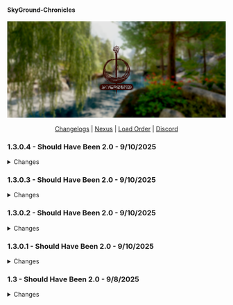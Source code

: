 #### SkyGround-Chronicles

![](https://github.com/ItzIvy05/SkyGround-Chronicles/blob/main/Resources/5.png)

<p align="center">
  <a href="https://github.com/ItzIvy05/SkyGround-Chronicles/blob/main/CHANGELOG.md">Changelogs</a> |
  <a href="https://www.nexusmods.com/skyrimspecialedition/mods/147012">Nexus</a> |
  <a href="https://loadorderlibrary.com/lists/skyground-chronicles-2">Load Order</a> |
  <a href="https://discord.gg/FB62v6whbh">Discord</a>
</p>

### 1.3.0.4 - Should Have Been 2.0 - 9/10/2025
<Details>
   <summary>Changes</summary>

#### Fixes
~~~
Fixed a broken Navmesh in riverwood
Fixed first Subterfuge perk
Fixed Quaterstaff perk in 2 handed.
~~~

</Details>

### 1.3.0.3 - Should Have Been 2.0 - 9/10/2025
<Details>
   <summary>Changes</summary>

#### Fixes
~~~
Fixed a broken Nav Link near Windhelm bridge
Fixed NR Seam near Windhelm
Balanced/Fixed Gore Amulet
~~~

</Details>

### 1.3.0.2 - Should Have Been 2.0 - 9/10/2025
<Details>
   <summary>Changes</summary>

#### New Additions
~~~
Added a Male Breton Prese
~~~

#### Fixes
~~~
Fixed STB for 21x9 Users
Fixed Outputs being disabled for performance profile
~~~

</Details>

### 1.3.0.1 - Should Have Been 2.0 - 9/10/2025
<Details>
   <summary>Changes</summary>

#### Removed
~~~
Removed Underwater combat its conflicts with Actor Value Generator and cause crashes when NPC get pushed into water.
~~~

#### Updated
~~~
Updated Immersive Diseases - Survival Mode Improved Patch
~~~
</Details>

### 1.3 - Should Have Been 2.0 - 9/8/2025
<Details>
   <summary>Changes</summary>
   
#### New Additions
~~~
VioLens - A killmove Mod
Headhunter - Bounties Redone (Makes a return)
Loading Menu Overhaul
Nightgate Inn Revived
MCO - First Person Patch
Vanaheimr Mountains - 4K (Main Profile only)
Savior's Hide Replacer 2
LOD Unloading Bug Fix (Adding it back with custom script tweaks)
Contextual Crosshair - Crosshair and Detection Meter Fix
Sonderbains Steady On Stepping Bodyslides
Magicka Surge - A Magicka Spell Mod
Ivy Stendarr Beacon Overhaul
Skyland High Hrothgar - Complex Parallax Textures
Love Is In The Air - Dynamic NPC Marriages
Riften Extension - Southwoods District
AshThorn - WeelBones' Irileth Overhaul
Female Hands Redone
Xelzaz - Custom Fully Voiced Argonian Telvanni Follower
Lulu's Xelzaz - Xelzaz Visual replacer
Requiem - Xelzaz
LoreBox - Item and Spell Tooltips
Requiem Armor Insight
Nilheim - Misc Quest Expansion
Smooth Cancel Attack
Better Reach Trees
Floating Subtitles
Beards by Hvergelmir
Beards by Hvergelmir for High Poly Head 
Beards of Power
Beards of Power - 3D Real beards
Better Reach Trees - Majestic Mountains Complex Material Patch
Skyrim Souls RE - Updated
LDD - Detail Makeup - HPH
Skyrim Cut Content Restoration
Granite Hill - Cut Content Restoration
RoastGorilla439's Patch Collection
RedBag's Falkreath - Granite Hill Addon
Tomato's Riften and Ratway
Drengin's Blue Palace Terrace - Renewed Patches
Blue Palace Terrace Patch Collection
Drengin's Blue Palace Terrace. Renewed version
Grand Solitude - The Walls of High King Erling
Grand Solitude Patch Collection
Grand Solitude - C.O.I.N. Bank Exchange
Drengin's Blue Palace Terrace. Renewed version
Valhalla Bridges (Meshes only)
Windhelm Walkway
Solstheim Fantasy Paper Map for FWMF
Keys Replacer
HSF Male Furniture Idles
DD - Jewelry Replacer by Vergi
Dynamic Activation Key - MCM
Skyfall's Fort Dawnguard Roofs
Biggie Traits - Racial Traits
AMON ENB REBORN for NAT 3 weathers and LUX
Dynamic Activation Key - MCM
Children of the North Wind
Ivarstead Bridge - A Tiny Northern Roads Edit
Relic Hunter- Guildmaster Start (Legacy and ASLAL addon)
Legacy of the Dragonborn - Alternate Perspective Patch for The Curator's Companion
Legacy of the Dragonborn - Alternate Perspective Patch - Relic Hunter
Malignis Animations - Bathing in Skyrim - Renewed
Switch Camera During Dialogue
Player Name Randomizer
Player Name Randomizer - Show in UI
Woodcutting Tweaks - OAR meshes
Camping Plus Plus
Simple Portable Cooking
Watchman's Whiterun Secondary Locations - Patch Collection

~~~

#### Removed
~~~
Dxvk Async ENB Injector 
Don't Stay in The Water (Does not really work with 1170 and kinda cause errors)
Skyland - High Hrothgar - Parallax
Little Witch Taeka Elixi 
Celestine
Contextual Crosshair
Contextual Crosshair - Crosshair and Detection Meter Fix
Happy Little Tree - High Quality Ivy Replacer Addon (I know it looks cool but Performance profile is Performance profile)
SkyParkour v2 - Invisible Markers
Thuldor's Ivarstead and Its patches
Thuldor's Ivarstead - Botox Patch
Ivarstead Well Addon Integrated into Thuldor's Ivarstead with Notice Board
Ivy Ivarstead Well With CotN Roof for Thuldor's Ivarstead
Cancel Attack for MCO-ADXP
High Poly Canticle Tree
TB's Improved Smoke
Less Bright Teeth for Expressive Facegen Morphs
Kala's Eyes- Beast Race Edition Khajiit Argonian
PELTAPALOOZA - Special Edition

Custom Tree models till i figure ot whats happning
~~~

#### Updated
~~~
powerofthree's Tweaks
SkyGround Chronicles - Main Menu Replacer
Domino SMP to 3BA
Alternate Perspective - TrueHUD Compatibility Fix
SSE Engine Fixes (SKSE Plugin)
Hotkey Reminder
Easy Console Commands
KreatE
ENB Extender for Skyrim
Snazzy Location Resources
Snazzy Dawnstar AIO
Snazzy Morthal AIO
COTN Dawnstar Patch Collection (RERUN)
Northern Roads - Collision and Placement Fix - Meshes
OnMagicEffectApply Replacer Effective - Skyrim Extended Cut S-and-S
Psychopatchist Purgatory
Unofficial Skyrim Special Edition Patch - USSEP
Comprehensive Attack Rate Patch - SKSE
Vanaheimr Landscapes - AIO
Comprehensive Attack Rate Patch - SKSE
Camping Modular Expansion
Water for ENB
Sovngarde Portal Requirements (SPR)
Enhanced Rocks and Mountains - Addon
Majestic Landscapes or Vanaheimr AIO
Bounty Hunter - Bounty Perks
Vanaheimr Landscapes - AIO
SkyParkour v3 - Procedural Parkour Framework (SPPF) 
The Gildergreen Grows
Alt-Tab Stuck Key Fix NG
B612 - little asteroid of useful UI components
Biggie Traits
Biggie Traits - Requiem
H.O.A. - Hyperspecific Occlusion Addon
JK's Tel Mithryn Patch Collection
Snazzy Interiors Patch Collection
Modding My Business (M.M.B)
Diverse NPC Movesets
Experience
Particle Patch
Ivy Riverwood Overhaul
Death Idle Fix
Requiem - Improved Spell Learning
Death Drop Overhaul
Natural Waterfalls
New Creature Animation - Dwarven Centurion - OAR
Golden Dwemer Pipework Reworked
TrueHUD - Inventory Injector Patch
Simple Snow Improvements - Skyrim Fixes (BOS)
Simple Snow Improvements - The Great City of Winterhold (BOS)
Dismembering Framework
Next-Gen Decapitations
Core Impact Framework (CIF)
Nature of the Wild Lands - 3D hybrid LODs and regions addon
~~~

#### Fixes
~~~
Flagged all Light Bulb as Portal Strict
Fixed Bounty Hunter Perks
Fixed missing and broken animations for NPC
Fixed some NR seams
Removed some tress clipping to stuff
Fixed broken ImpExtTowershell Mesh
~~~

#### Changes
~~~
Full Knapsacks Loot overhaul now its more interesting
Marked all vanilla NPC as Essential so they wont die.
Fully Patched AI Overhaul manually (Removed Synthesis Patch)
Fully Manually patched high poly head (removed synthesis patch)
Fully Patched Map with LUX - Encounterzone - Water for ENB and Skyrim Bandit Expansion
~~~
</Details>